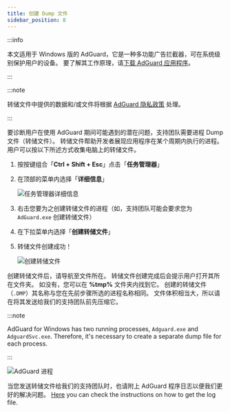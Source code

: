 ```yaml
---
title: 创建 Dump 文件
sidebar_position: 8
---
```


:::info

本文适用于 Windows 版的 AdGuard，它是一种多功能广告拦截器，可在系统级别保护用户的设备。 要了解其工作原理，请[下载 AdGuard 应用程序](https://agrd.io/download-kb-adblock)。

:::

:::note

转储文件中提供的数据和/或文件将根据 [AdGuard 隐私政策](https://adguard.com/en/privacy.html) 处理。

:::

要诊断用户在使用 AdGuard 期间可能遇到的潜在问题，支持团队需要进程 Dump 文件（转储文件）。 转储文件帮助开发者展现应用程序在某个周期内执行的进程。 用户可以按以下所述方式收集电脑上的转储文件。

1. 按按键组合「**Ctrl + Shift + Esc**」点击「**任务管理器**」

1. 在顶部的菜单内选择「**详细信息**」

    ![任务管理器详细信息](https://cdn.adtidy.org/public/Adguard/kb/Windows_dump/details_en.png)

1. 右击您要为之创建转储文件的进程（如，支持团队可能会要求您为 `AdGuard.exe` 创建转储文件）

1. 在下拉菜单内选择「**创建转储文件**」

1. 转储文件创建成功！

    ![创建转储文件](https://cdn.adtidy.org/public/Adguard/kb/Windows_dump/create_dump_file_en.png)

创建转储文件后，请导航至文件所在。 转储文件创建完成后会提示用户打开其所在文件夹。 如没有，您可以在 **%tmp%** 文件夹内找到它。 创建的转储文件（`.DMP`）其名称与您在先前步骤所选的进程名称相同。 文件体积相当大，所以请在将其发送给我们的支持团队前先压缩它。

:::note

AdGuard for Windows has two running processes, `Adguard.exe` and `AdguardSvc.exe`. Therefore, it's necessary to create a separate dump file for each process.

:::

![AdGuard 进程](https://cdn.adtidy.org/public/Adguard/kb/Windows_dump/processes_en.png)

当您发送转储文件给我们的支持团队时，也请附上 AdGuard 程序日志以便我们更好的解决问题。 [Here](../adguard-logs) you can check the instructions on how to get the log file.
